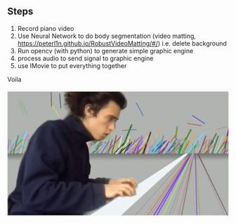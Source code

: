 ## Steps

1. Record piano video
2. Use Neural Network to do body segmentation (video matting, https://peterl1n.github.io/RobustVideoMatting/#/) i.e. delete background
3. Run opencv (with python) to generate simple graphic engine
4. process audio to send signal to graphic engine
5. use IMovie to put everything together

Voila

![](https://github.com/SolbiatiAlessandro/PianoVisuals/blob/master/Screenshot%202022-01-18%20at%2000.34.20.png?raw=true)
